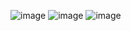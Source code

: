 ![image](https://github.com/notorious-b-i-g/UnityProject/assets/59667936/0f1ee765-20ec-4dac-9311-1b9dbc24a2d5)
![image](https://github.com/notorious-b-i-g/UnityProject/assets/59667936/0143b200-688f-476f-98cf-4cbe496c40b9)
![image](https://github.com/notorious-b-i-g/UnityProject/assets/59667936/45f2dacc-7dbe-42d9-ace2-660f9e4978bc)

